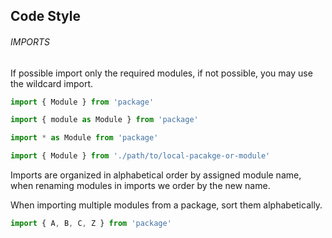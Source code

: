 ## Code Style

###### IMPORTS
If possible import only the required modules, if not possible, you may use the wildcard import.

```javascript
import { Module } from 'package'

import { module as Module } from 'package'

import * as Module from 'package'

import { Module } from './path/to/local-pacakge-or-module'
```

Imports are organized in alphabetical order by assigned module name, when renaming modules in imports we order by the new name.

When importing multiple modules from a package, sort them alphabetically.

```javascript
import { A, B, C, Z } from 'package' 
```

